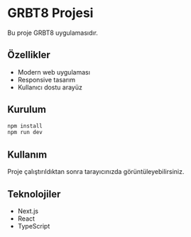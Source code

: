 # GRBT8 Projesi

Bu proje GRBT8 uygulamasıdır.

## Özellikler

- Modern web uygulaması
- Responsive tasarım
- Kullanıcı dostu arayüz

## Kurulum

```bash
npm install
npm run dev
```

## Kullanım

Proje çalıştırıldıktan sonra tarayıcınızda görüntüleyebilirsiniz.

## Teknolojiler

- Next.js
- React
- TypeScript
```